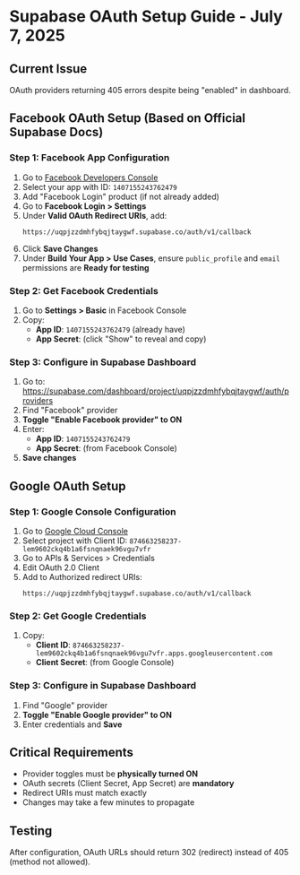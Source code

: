 # Supabase OAuth Setup Guide - July 7, 2025

## Current Issue
OAuth providers returning 405 errors despite being "enabled" in dashboard.

## Facebook OAuth Setup (Based on Official Supabase Docs)

### Step 1: Facebook App Configuration
1. Go to [Facebook Developers Console](https://developers.facebook.com/)
2. Select your app with ID: `1407155243762479`
3. Add "Facebook Login" product (if not already added)
4. Go to **Facebook Login > Settings**
5. Under **Valid OAuth Redirect URIs**, add:
   ```
   https://uqpjzzdmhfybqjtaygwf.supabase.co/auth/v1/callback
   ```
6. Click **Save Changes**
7. Under **Build Your App > Use Cases**, ensure `public_profile` and `email` permissions are **Ready for testing**

### Step 2: Get Facebook Credentials
1. Go to **Settings > Basic** in Facebook Console
2. Copy:
   - **App ID**: `1407155243762479` (already have)
   - **App Secret**: (click "Show" to reveal and copy)

### Step 3: Configure in Supabase Dashboard
1. Go to: https://supabase.com/dashboard/project/uqpjzzdmhfybqjtaygwf/auth/providers
2. Find "Facebook" provider
3. **Toggle "Enable Facebook provider" to ON**
4. Enter:
   - **App ID**: `1407155243762479`
   - **App Secret**: (from Facebook Console)
5. **Save changes**

## Google OAuth Setup

### Step 1: Google Console Configuration
1. Go to [Google Cloud Console](https://console.cloud.google.com/)
2. Select project with Client ID: `874663258237-lem9602ckq4b1a6fsnqnaek96vgu7vfr`
3. Go to APIs & Services > Credentials
4. Edit OAuth 2.0 Client
5. Add to Authorized redirect URIs:
   ```
   https://uqpjzzdmhfybqjtaygwf.supabase.co/auth/v1/callback
   ```

### Step 2: Get Google Credentials
1. Copy:
   - **Client ID**: `874663258237-lem9602ckq4b1a6fsnqnaek96vgu7vfr.apps.googleusercontent.com`
   - **Client Secret**: (from Google Console)

### Step 3: Configure in Supabase Dashboard
1. Find "Google" provider
2. **Toggle "Enable Google provider" to ON**
3. Enter credentials and **Save**

## Critical Requirements
- Provider toggles must be **physically turned ON**
- OAuth secrets (Client Secret, App Secret) are **mandatory**
- Redirect URIs must match exactly
- Changes may take a few minutes to propagate

## Testing
After configuration, OAuth URLs should return 302 (redirect) instead of 405 (method not allowed).